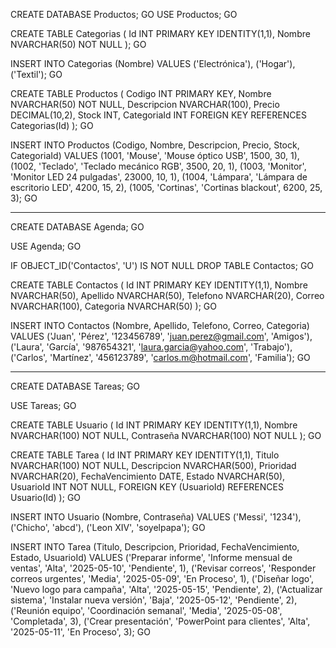 
CREATE DATABASE Productos;
GO
USE Productos;
GO

CREATE TABLE Categorias (
    Id INT PRIMARY KEY IDENTITY(1,1),
    Nombre NVARCHAR(50) NOT NULL
);
GO

INSERT INTO Categorias (Nombre) VALUES
('Electrónica'),
('Hogar'),
('Textil');
GO

CREATE TABLE Productos (
    Codigo INT PRIMARY KEY,
    Nombre NVARCHAR(50) NOT NULL,
    Descripcion NVARCHAR(100),
    Precio DECIMAL(10,2),
    Stock INT,
    CategoriaId INT FOREIGN KEY REFERENCES Categorias(Id)
);
GO

INSERT INTO Productos (Codigo, Nombre, Descripcion, Precio, Stock, CategoriaId) VALUES
(1001, 'Mouse', 'Mouse óptico USB', 1500, 30, 1),
(1002, 'Teclado', 'Teclado mecánico RGB', 3500, 20, 1),
(1003, 'Monitor', 'Monitor LED 24 pulgadas', 23000, 10, 1),
(1004, 'Lámpara', 'Lámpara de escritorio LED', 4200, 15, 2),
(1005, 'Cortinas', 'Cortinas blackout', 6200, 25, 3);
GO


---------------------------------------------------------------------------------------



CREATE DATABASE Agenda;
GO


USE Agenda;
GO


IF OBJECT_ID('Contactos', 'U') IS NOT NULL
    DROP TABLE Contactos;
GO


CREATE TABLE Contactos (
    Id INT PRIMARY KEY IDENTITY(1,1),
    Nombre NVARCHAR(50),
    Apellido NVARCHAR(50),
    Telefono NVARCHAR(20),
    Correo NVARCHAR(100),
    Categoria NVARCHAR(50)
);
GO

INSERT INTO Contactos (Nombre, Apellido, Telefono, Correo, Categoria) VALUES
('Juan', 'Pérez', '123456789', 'juan.perez@gmail.com', 'Amigos'),
('Laura', 'García', '987654321', 'laura.garcia@yahoo.com', 'Trabajo'),
('Carlos', 'Martínez', '456123789', 'carlos.m@hotmail.com', 'Familia');
GO


--------------------------------------------------------------------------------------



CREATE DATABASE Tareas;
GO


USE Tareas;
GO


CREATE TABLE Usuario (
    Id INT PRIMARY KEY IDENTITY(1,1),
    Nombre NVARCHAR(100) NOT NULL,
    Contraseña NVARCHAR(100) NOT NULL
);
GO


CREATE TABLE Tarea (
    Id INT PRIMARY KEY IDENTITY(1,1),
    Titulo NVARCHAR(100) NOT NULL,
    Descripcion NVARCHAR(500),
    Prioridad NVARCHAR(20),
    FechaVencimiento DATE,
    Estado NVARCHAR(50),
    UsuarioId INT NOT NULL,
    FOREIGN KEY (UsuarioId) REFERENCES Usuario(Id)
);
GO


INSERT INTO Usuario (Nombre, Contraseña) VALUES
('Messi', '1234'),
('Chicho', 'abcd'),
('Leon XIV', 'soyelpapa');
GO


INSERT INTO Tarea (Titulo, Descripcion, Prioridad, FechaVencimiento, Estado, UsuarioId) VALUES
('Preparar informe', 'Informe mensual de ventas', 'Alta', '2025-05-10', 'Pendiente', 1),
('Revisar correos', 'Responder correos urgentes', 'Media', '2025-05-09', 'En Proceso', 1),
('Diseñar logo', 'Nuevo logo para campaña', 'Alta', '2025-05-15', 'Pendiente', 2),
('Actualizar sistema', 'Instalar nueva versión', 'Baja', '2025-05-12', 'Pendiente', 2),
('Reunión equipo', 'Coordinación semanal', 'Media', '2025-05-08', 'Completada', 3),
('Crear presentación', 'PowerPoint para clientes', 'Alta', '2025-05-11', 'En Proceso', 3);
GO
